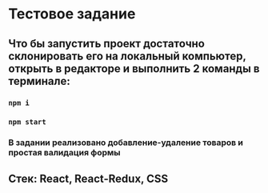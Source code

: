# Тестовое задание
## Что бы запустить проект достаточно склонировать его на локальный компьютер, открыть в редакторе и выполнить 2 команды в терминале: 
### `npm i`
### `npm start`
### В задании реализовано добавление-удаление товаров и простая валидация формы
## Стек: React, React-Redux, CSS
